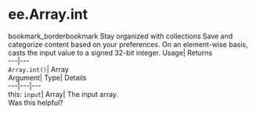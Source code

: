  
#  ee.Array.int 
bookmark_borderbookmark Stay organized with collections  Save and categorize content based on your preferences.
On an element-wise basis, casts the input value to a signed 32-bit integer. 
Usage| Returns  
---|---  
`Array.int()`| Array  
Argument| Type| Details  
---|---|---  
this: `input`| Array| The input array.  
Was this helpful?
